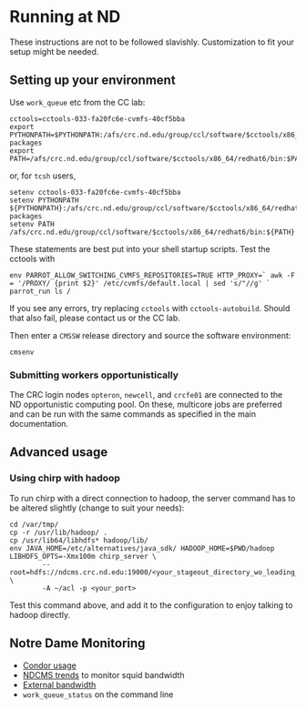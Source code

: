 # Running at ND

These instructions are not to be followed slavishly.  Customization to fit
your setup might be needed.

## Setting up your environment

Use `work_queue` etc from the CC lab:

    cctools=cctools-033-fa20fc6e-cvmfs-40cf5bba
    export PYTHONPATH=$PYTHONPATH:/afs/crc.nd.edu/group/ccl/software/$cctools/x86_64/redhat6/lib/python2.6/site-packages
    export PATH=/afs/crc.nd.edu/group/ccl/software/$cctools/x86_64/redhat6/bin:$PATH

or, for `tcsh` users,

    setenv cctools-033-fa20fc6e-cvmfs-40cf5bba
    setenv PYTHONPATH ${PYTHONPATH}:/afs/crc.nd.edu/group/ccl/software/$cctools/x86_64/redhat6/lib/python2.6/site-packages
    setenv PATH /afs/crc.nd.edu/group/ccl/software/$cctools/x86_64/redhat6/bin:${PATH}

These statements are best put into your shell startup scripts.  Test the
cctools with

    env PARROT_ALLOW_SWITCHING_CVMFS_REPOSITORIES=TRUE HTTP_PROXY=` awk -F = '/PROXY/ {print $2}' /etc/cvmfs/default.local | sed 's/"//g' ` parrot_run ls /

If you see any errors, try replacing `cctools` with `cctools-autobuild`.
Should that also fail, please contact us or the CC lab.

Then enter a `CMSSW` release directory and source the software environment:

    cmsenv

### Submitting workers opportunistically

The CRC login nodes `opteron`, `newcell`, and `crcfe01` are connected to
the ND opportunistic computing pool.  On these, multicore jobs are
preferred and can be run with the same commands as specified in the main
documentation.

## Advanced usage

### Using chirp with hadoop

To run chirp with a direct connection to hadoop, the server command has to
be altered slightly (change to suit your needs):

    cd /var/tmp/
    cp -r /usr/lib/hadoop/ .
    cp /usr/lib64/libhdfs* hadoop/lib/
    env JAVA_HOME=/etc/alternatives/java_sdk/ HADOOP_HOME=$PWD/hadoop LIBHDFS_OPTS=-Xmx100m chirp_server \
            --root=hdfs://ndcms.crc.nd.edu:19000/<your_stageout_directory_wo_leading_hadoop> \
            -A ~/acl -p <your_port>

Test this command above, and add it to the configuration to enjoy talking
to hadoop directly.

## Notre Dame Monitoring

* [Condor usage](http://condor.cse.nd.edu/condor_matrix.cgi)
* [NDCMS trends](http://mon.crc.nd.edu/xymon-cgi/svcstatus.sh?HOST=ndcms.crc.nd.edu&SERVICE=trends&backdays=0&backhours=6&backmins=0&backsecs=0&Go=Update&FROMTIME=&TOTIME=)
  to monitor squid bandwidth
* [External bandwidth](http://prtg1.nm.nd.edu/sensor.htm?listid=491&timeout=60&id=505&position=0)
* `work_queue_status` on the command line
